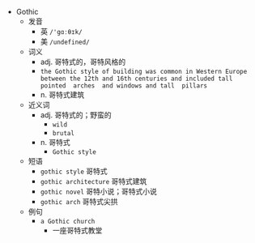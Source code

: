 - Gothic
  - 发音
    - 英 `/'gɑːθɪk/`
    - 美 `/undefined/`
  - 词义
    - adj. 哥特式的，哥特风格的
    - `the Gothic style of building was common in Western Europe between the 12th and 16th centuries and included tall pointed  arches  and windows and tall  pillars `
    - n. 哥特式建筑
  - 近义词
    - adj. 哥特式的；野蛮的
      - `wild`
      - `brutal`
    - n. 哥特式
      - `Gothic style`
  - 短语
    - `gothic style` 哥特式 
    - `gothic architecture` 哥特式建筑 
    - `gothic novel` 哥特小说；哥特式小说 
    - `gothic arch` 哥特式尖拱 
  - 例句
    - `a Gothic church`
      - 一座哥特式教堂

